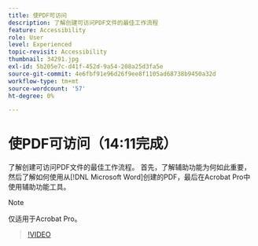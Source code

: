 ```yaml
---
title: 使PDF可访问
description: 了解创建可访问PDF文件的最佳工作流程
feature: Accessibility
role: User
level: Experienced
topic-revisit: Accessibility
thumbnail: 34291.jpg
exl-id: 5b205e7c-d41f-452d-9a54-208a25d3fa5e
source-git-commit: 4e6fbf91e96d26f9ee8f1105ad68738b9450a32d
workflow-type: tm+mt
source-wordcount: '57'
ht-degree: 0%

---
```


# 使PDF可访问（14:11完成）

了解创建可访问PDF文件的最佳工作流程。 首先，了解辅助功能为何如此重要，然后了解如何使用从[!DNL Microsoft Word]创建的PDF，最后在Acrobat Pro中使用辅助功能工具。

>[!NOTE]
>
>仅适用于Acrobat Pro。

>[!VIDEO](https://video.tv.adobe.com/v/34291?quality=12&learn=on&hidetitle=true)
